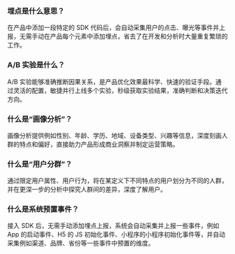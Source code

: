 ### 埋点是什么意思？
在产品中添加一段特定的 SDK 代码后，会自动采集用户的点击、曝光等事件并上报，无需手动在产品每个元素中添加埋点，省去了在开发和分析时大量重复繁琐的工作。

### A/B 实验是什么？
A/B 实验能够准确推断因果关系，是产品优化效果最科学、快速的验证手段。通过灵活的配置，敏捷并⾏上线多个实验，秒级获取实验结果，准确判断和决策迭代方向。

### 什么是“画像分析”？
画像分析提供例如性别、年龄、学历、地域、设备类型、兴趣等信息，深度刻画人群的特点和偏好，直接助力产品形成商业洞察并制定运营策略。

### 什么是“用户分群”？
通过限定用户属性、用户行为，将在某定义下不同特点的用户划分为不同的人群，并在更深一步的分析中探究人群间的差异，深度了解用户。

### 什么是系统预置事件？
接入 SDK 后，无需手动添加埋点上报，系统会自动采集并上报一些事件，例如 App 的启动事件、H5 的 JS 初始化事件、小程序的小程序初始化事件等，并自动采集例如渠道、品牌、省份等一些事件中预置的维度。
